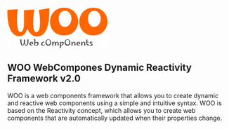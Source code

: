 ![](/resources/woo-logo.png)

## WOO WebCompones Dynamic Reactivity Framework v2.0

WOO is a web components framework that allows you to create dynamic and reactive web components using a simple and intuitive syntax. WOO is based on the Reactivity concept, which allows you to create web components that are automatically updated when their properties change.



